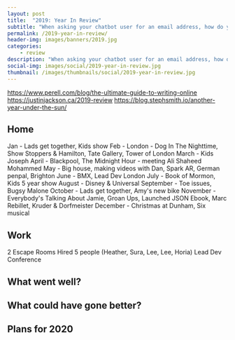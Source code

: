 ```yaml
---
layout: post
title:  "2019: Year In Review"
subtitle: "When asking your chatbot user for an email address, how do you know if it's valid? Let's look at how you can validate an email address using the Chatfuel JSON API and a Node.js web server."
permalink: /2019-year-in-review/
header-img: images/banners/2019.jpg
categories:
    - review
description: "When asking your chatbot user for an email address, how do you know if it's valid? Let's look at how you can validate an email address using the Chatfuel JSON API and a Node.js web server."
social-img: images/social/2019-year-in-review.jpg
thumbnail: /images/thumbnails/social/2019-year-in-review.jpg
---
```


https://www.perell.com/blog/the-ultimate-guide-to-writing-online
https://justinjackson.ca/2019-review
https://blog.stephsmith.io/another-year-under-the-sun/

## Home

Jan - Lads get together, Kids show
Feb - London - Dog In The Nighttime, Show Stoppers & Hamilton, Tate Gallery, Tower of London
March - Kids Joseph
April - Blackpool, The Midnight Hour - meeting Ali Shaheed Mohammed
May - Big house, making videos with Dan, Spark AR, German penpal, Brighton
June - BMX, Lead Dev London
July - Book of Mormon, Kids 5 year show
August - Disney & Universal
September - Toe issues, Bugsy Malone
October - Lads get together, Amy's new bike
November - Everybody's Talking About Jamie, Groan Ups, Launched JSON Ebook, Marc Rebillet, Kruder & Dorfmeister
December - Christmas at Dunham, Six musical


## Work

2 Escape Rooms
Hired 5 people (Heather, Sura, Lee, Lee, Horia)
Lead Dev Conference

## What went well?

## What could have gone better?

## Plans for 2020
